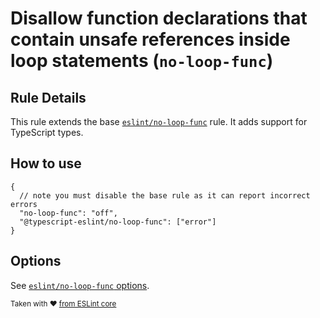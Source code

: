 # Disallow function declarations that contain unsafe references inside loop statements (`no-loop-func`)

## Rule Details

This rule extends the base [`eslint/no-loop-func`](https://eslint.org/docs/rules/no-loop-func) rule.
It adds support for TypeScript types.

## How to use

```cjson
{
  // note you must disable the base rule as it can report incorrect errors
  "no-loop-func": "off",
  "@typescript-eslint/no-loop-func": ["error"]
}
```

## Options

See [`eslint/no-loop-func` options](https://eslint.org/docs/rules/no-loop-func#options).

<sup>Taken with ❤️ [from ESLint core](https://github.com/eslint/eslint/blob/master/docs/rules/no-loop-func.md)</sup>
